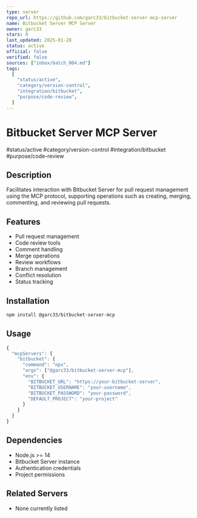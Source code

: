 ```yaml
---
type: server
repo_url: https://github.com/garc33/bitbucket-server-mcp-server
name: Bitbucket Server MCP Server
owner: garc33
stars: 0
last_updated: 2025-01-28
status: active
official: false
verified: false
sources: ["inbox/batch_004.md"]
tags:
  [
    "status/active",
    "category/version-control",
    "integration/bitbucket",
    "purpose/code-review",
  ]
---
```


# Bitbucket Server MCP Server

#status/active #category/version-control #integration/bitbucket #purpose/code-review

## Description

Facilitates interaction with Bitbucket Server for pull request management using the MCP protocol, supporting operations such as creating, merging, commenting, and reviewing pull requests.

## Features

- Pull request management
- Code review tools
- Comment handling
- Merge operations
- Review workflows
- Branch management
- Conflict resolution
- Status tracking

## Installation

```bash
npm install @garc33/bitbucket-server-mcp
```

## Usage

```javascript
{
  "mcpServers": {
    "bitbucket": {
      "command": "npx",
      "args": ["@garc33/bitbucket-server-mcp"],
      "env": {
        "BITBUCKET_URL": "https://your-bitbucket-server",
        "BITBUCKET_USERNAME": "your-username",
        "BITBUCKET_PASSWORD": "your-password",
        "DEFAULT_PROJECT": "your-project"
      }
    }
  }
}
```

## Dependencies

- Node.js >= 14
- Bitbucket Server instance
- Authentication credentials
- Project permissions

## Related Servers

- None currently listed
